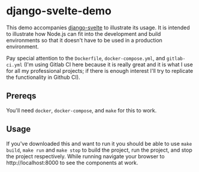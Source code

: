 # django-svelte-demo

This demo accompanies [django-svelte](https://github.com/thismatters/django-svelte) to illustrate its usage. It is intended to illustrate how Node.js can fit into the development and build environments so that it doesn't have to be used in a production environment.

Pay special attention to the `Dockerfile`, `docker-compose.yml`, and `gitlab-ci.yml` (I'm using Gitlab CI here because it is really great and it is what I use for all my professional projects; if there is enough interest I'll try to replicate the functionality in Github CI).

## Prereqs

You'll need `docker`, `docker-compose`, and `make` for this to work.

## Usage

If you've downloaded this and want to run it you should be able to use `make build`, `make run` and `make stop` to build the project, run the project, and stop the project respectively. While running navigate your browser to http://localhost:8000 to see the components at work.
